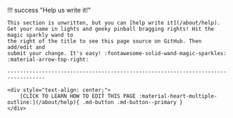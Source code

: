 !!! success "Help us write it!"

    This section is unwritten, but you can [help write it](/about/help).
    Get your name in lights and geeky pinball bragging rights! Hit the magic sparkly wand to
    the right of the title to see this page source on GitHub. Then add/edit and
    submit your change. It's easy! :fontawesome-solid-wand-magic-sparkles: :material-arrow-top-right:

    ----------------------------------------------------------------------------------

    <div style="text-align: center;">
        [CLICK TO LEARN HOW TO EDIT THIS PAGE :material-heart-multiple-outline:](/about/help){ .md-button .md-button--primary }
    </div>
